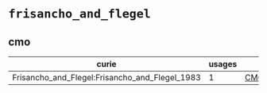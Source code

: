 # `frisancho_and_flegel`

## cmo

| curie                                          |   usages | nodes                                                     |
|------------------------------------------------|----------|-----------------------------------------------------------|
| Frisancho_and_Flegel:Frisancho_and_Flegel_1983 |        1 | [CMO:0000293](http://purl.obolibrary.org/obo/CMO_0000293) |

